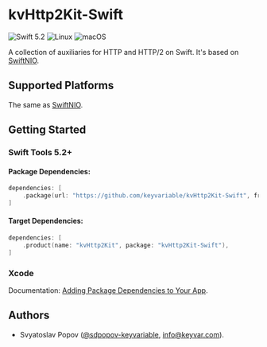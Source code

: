 # kvHttp2Kit-Swift

![Swift 5.2](https://img.shields.io/badge/swift-5.2-green.svg)
![Linux](https://img.shields.io/badge/os-linux-green.svg)
![macOS](https://img.shields.io/badge/os-macOS-green.svg)

A collection of auxiliaries for HTTP and HTTP/2 on Swift. It's based on [SwiftNIO](https://github.com/apple/swift-nio).


## Supported Platforms

The same as [SwiftNIO](https://github.com/apple/swift-nio).


## Getting Started

### Swift Tools 5.2+

#### Package Dependencies:

```swift
dependencies: [
    .package(url: "https://github.com/keyvariable/kvHttp2Kit-Swift", from: "0.2.0"),
]
```

#### Target Dependencies:

```swift
dependencies: [
    .product(name: "kvHttp2Kit", package: "kvHttp2Kit-Swift"),
]
```

### Xcode

Documentation: [Adding Package Dependencies to Your App](https://developer.apple.com/documentation/xcode/adding_package_dependencies_to_your_app).


## Authors

- Svyatoslav Popov ([@sdpopov-keyvariable](https://github.com/sdpopov-keyvariable), [info@keyvar.com](mailto:info@keyvar.com)).
